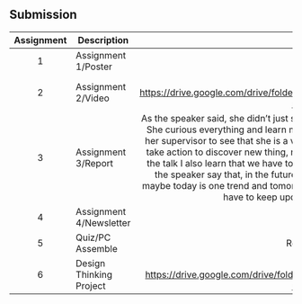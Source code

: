 ## Submission
| Assignment | Description  | Reflection |
| :-----: |  ------ | :-----: | 
| 1 | Assignment 1/Poster |  | 
| 2 | Assignment 2/Video | Reflection 2 https://drive.google.com/drive/folders/1mvdIr2ND6KDVXZv7Soc6UHQ7nUhDoaTA?usp=sharing | 
| 3 | Assignment 3/Report | As the speaker said, she didn’t just sit and wait for the spoon feeding from the boss. She curious everything and learn many thing in the internship in TM. This allowed her supervisor to see that she is a very potential worker. This very enlighten me to take action to discover new thing, not only sit there and curious. Beside that, from the talk I also learn that we have to improve ourselves and explore new things. As the speaker say that, in the future most of us will work in technology field and maybe today is one trend and tomorrow there will be another trend. Thus, we alway have to keep update ourselves with the trend | 
| 4 | Assignment 4/Newsletter | Reflection 4 |
| 5 | Quiz/PC Assemble | Reflection Quiz |
| 6 | Design Thinking Project | Video https://drive.google.com/drive/folders/1XZ7q_m9VGeYJ_lQzetsws1TDdIcyaAQb?usp=sharing |
